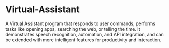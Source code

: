 # Virtual-Assistant
A Virtual Assistant program that responds to user commands, performs tasks like opening apps, searching the web, or telling the time. It demonstrates speech recognition, automation, and API integration, and can be extended with more intelligent features for productivity and interaction.
